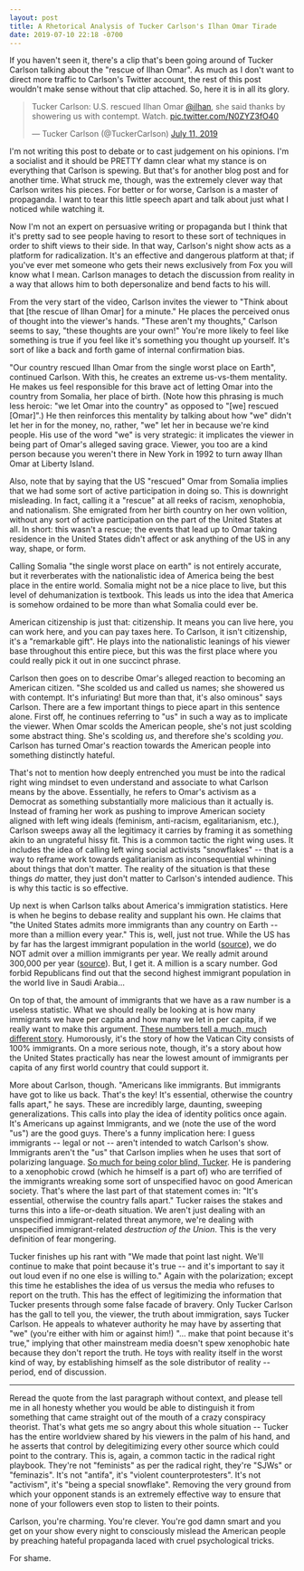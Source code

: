 ```yaml
---
layout: post
title: A Rhetorical Analysis of Tucker Carlson's Ilhan Omar Tirade
date: 2019-07-10 22:18 -0700
---
```


If you haven't seen it, there's a clip that's been going around of Tucker Carlson talking about the "rescue of Ilhan Omar". As much as I don't want to direct more traffic to Carlson's Twitter account, the rest of this post wouldn't make sense without that clip attached. So, here it is in all its glory.

<blockquote class="twitter-tweet" data-lang="en"><p lang="en" dir="ltr">Tucker Carlson: U.S. rescued Ilhan Omar <a href="https://twitter.com/Ilhan?ref_src=twsrc%5Etfw">@ilhan</a>, she said thanks by showering us with contempt. Watch. <a href="https://t.co/N0ZYZ3fO40">pic.twitter.com/N0ZYZ3fO40</a></p>&mdash; Tucker Carlson (@TuckerCarlson) <a href="https://twitter.com/TuckerCarlson/status/1149118379447529472?ref_src=twsrc%5Etfw">July 11, 2019</a></blockquote>
<script async src="https://platform.twitter.com/widgets.js" charset="utf-8"></script>

I'm not writing this post to debate or to cast judgement on his opinions. I'm a socialist and it should be PRETTY damn clear what my stance is on everything that Carlson is spewing. But that's for another blog post and for another time. What struck me, though, was the extremely clever way that Carlson writes his pieces. For better or for worse, Carlson is a master of propaganda. I want to tear this little speech apart and talk about just what I noticed while watching it. 

Now I'm not an expert on persuasive writing or propaganda but I think that it's pretty sad to see people having to resort to these sort of techniques in order to shift views to their side. In that way, Carlson's night show acts as a platform for radicalization. It's an effective and dangerous platform at that; if you've ever met someone who gets their news exclusively from Fox you will know what I mean. Carlson manages to detach the discussion from reality in a way that allows him to both depersonalize and bend facts to his will.

From the very start of the video, Carlson invites the viewer to "Think about that [the rescue of Ilhan Omar] for a minute." He places the perceived onus of thought into the viewer's hands. "These aren't my thoughts," Carlson seems to say, "these thoughts are your own!" You're more likely to feel like something is true if you feel like it's something you thought up yourself. It's sort of like a back and forth game of internal confirmation bias.

"Our country rescued Ilhan Omar from the single worst place on Earth", continued Carlson. With this, he creates an extreme us-vs-them mentality. He makes us feel responsible for this brave act of letting Omar into the country from Somalia, her place of birth. (Note how this phrasing is much less heroic: "we let Omar into the country" as opposed to "[we] rescued [Omar]".) He then reinforces this mentality by talking about how "we" didn't let her in for the money, no, rather, "we" let her in because we're kind people. His use of the word "we" is very strategic: it implicates the viewer in being part of Omar's alleged saving grace. Viewer, you too are a kind person because you weren't there in New York in 1992 to turn away Ilhan Omar at Liberty Island.

Also, note that by saying that the US "rescued" Omar from Somalia implies that we had some sort of active participation in doing so. This is downright misleading. In fact, calling it a "rescue" at all reeks of racism, xenophobia, and nationalism. She emigrated from her birth country on her own volition, without any sort of active participation on the part of the United States at all. In short: this wasn't a rescue; the events that lead up to Omar taking residence in the United States didn't affect or ask anything of the US in any way, shape, or form.

Calling Somalia "the single worst place on earth" is not entirely accurate, but it reverberates with the nationalistic idea of America being the best place in the entire world. Somalia might not be a nice place to live, but this level of dehumanization is textbook. This leads us into the idea that America is somehow ordained to be more than what Somalia could ever be.

American citizenship is just that: citizenship. It means you can live here, you can work here, and you can pay taxes here. To Carlson, it isn't citizenship, it's a "remarkable gift". He plays into the nationalistic leanings of his viewer base throughout this entire piece, but this was the first place where you could really pick it out in one succinct phrase.

Carlson then goes on to describe Omar's alleged reaction to becoming an American citizen. "She scolded us and called us names; she showered us with contempt. It's infuriating! But more than that, it's also ominous" says Carlson. There are a few important things to piece apart in this sentence alone. First off, he continues referring to "us" in such a way as to implicate the viewer. When Omar scolds the American people, she's not just scolding some abstract thing. She's scolding _us_, and therefore she's scolding _you_. Carlson has turned Omar's reaction towards the American people into something distinctly hateful.

That's not to mention how deeply entrenched you must be into the radical right wing mindset to even understand and associate to what Carlson means by the above. Essentially, he refers to Omar's activism as a Democrat as something substantially more malicious than it actually is. Instead of framing her work as pushing to improve American society aligned with left wing ideals (feminism, anti-racism, egalitarianism, etc.), Carlson sweeps away all the legitimacy it carries by framing it as something akin to an ungrateful hissy fit. This is a common tactic the right wing uses. It includes the idea of calling left wing social activists "snowflakes" -- that is a way to reframe work towards egalitarianism as inconsequential whining about things that don't matter. The reality of the situation is that these things _do_ matter, they just don't matter to Carlson's intended audience. This is why this tactic is so effective.

Up next is when Carlson talks about America's immigration statistics. Here is when he begins to debase reality and supplant his own. He claims that "the United States admits more immigrants than any country on Earth -- more than a million every year." This is, well, just not true. While the US has by far has the largest immigrant population in the world ([source](https://www.un.org/en/development/desa/population/migration/publications/migrationreport/docs/MigrationReport2017_Highlights.pdf)), we do NOT admit over a million immigrants per year. We really admit around 300,000 per year ([source](https://www.migrationpolicy.org/article/frequently-requested-statistics-immigrants-and-immigration-united-states)). But, I get it. A million is a scary number. God forbid Republicans find out that the second highest immigrant population in the world live in Saudi Arabia...

On top of that, the amount of immigrants that we have as a raw number is a useless statistic. What we should really be looking at is how many immigrants we have per capita and how many we let in per capita, if we really want to make this argument. [These numbers tell a much, much different story](https://en.wikipedia.org/wiki/List_of_sovereign_states_and_dependent_territories_by_immigrant_population). Humorously, it's the story of how the Vatican City consists of 100% immigrants. On a more serious note, though, it's a story about how the United States practically has near the lowest amount of immigrants per capita of any first world country that could support it. 

More about Carlson, though. "Americans like immigrants. But immigrants have got to like us back. That's the key! It's essential, otherwise the country falls apart," he says. These are incredibly large, daunting, sweeping generalizations. This calls into play the idea of identity politics once again. It's Americans up against Immigrants, and we (note the use of the word "us") are the good guys. There's a funny implication here: I guess immigrants -- legal or not -- aren't intended to watch Carlson's show. Immigrants aren't the "us" that Carlson implies when he uses that sort of polarizing language. [So much for being color blind, Tucker](https://twitter.com/TuckerCarlson/status/1149120308642811905). He is pandering to a xenophobic crowd (which he himself is a part of) who are terrified of the immigrants wreaking some sort of unspecified havoc on good American society. That's where the last part of that statement comes in: "It's essential, otherwise the country falls apart." Tucker raises the stakes and turns this into a life-or-death situation. We aren't just dealing with an unspecified immigrant-related threat anymore, we're dealing with unspecified immigrant-related _destruction of the Union_. This is the very definition of fear mongering.

Tucker finishes up his rant with "We made that point last night. We'll continue to make that point because it's true -- and it's important to say it out loud even if no one else is willing to." Again with the polarization; except this time he establishes the idea of us versus the media who refuses to report on the truth. This has the effect of legitimizing the information that Tucker presents through some false facade of bravery. Only Tucker Carlson has the gall to tell you, the viewer, the truth about immigration, says Tucker Carlson. He appeals to whatever authority he may have by asserting that "we" (you're either with him or against him!) "... make that point because it's true," implying that other mainstream media doesn't spew xenophobic hate because they don't report the truth. He toys with reality itself in the worst kind of way, by establishing himself as the sole distributor of reality -- period, end of discussion.

---

Reread the quote from the last paragraph without context, and please tell me in all honesty whether you would be able to distinguish it from something that came straight out of the mouth of a crazy conspiracy theorist. That's what gets me so angry about this whole situation -- Tucker has the entire worldview shared by his viewers in the palm of his hand, and he asserts that control by delegitimizing every other source which could point to the contrary. This is, again, a common tactic in the radical right playbook. They're not "feminists" as per the radical right, they're "SJWs" or "feminazis". It's not "antifa", it's "violent counterprotesters". It's not "activism", it's "being a special snowflake". Removing the very ground from which your opponent stands is an extremely effective way to ensure that none of your followers even stop to listen to their points.

Carlson, you're charming. You're clever. You're god damn smart and you get on your show every night to consciously mislead the American people by preaching hateful propaganda laced with cruel psychological tricks. 

For shame.